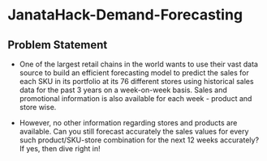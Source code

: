 # JanataHack-Demand-Forecasting

## Problem Statement

* One of the largest retail chains in the world wants to use their vast data source to build an efficient forecasting model to predict the sales for each SKU in its portfolio at its 76 different stores using historical sales data for the past 3 years on a week-on-week basis. Sales and promotional information is also available for each week - product and store wise. 

* However, no other information regarding stores and products are available. Can you still forecast accurately the sales values for every such product/SKU-store        combination for the next 12 weeks accurately? If yes, then dive right in!

